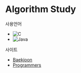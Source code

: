 # Algorithm Study

사용언어
- <img alt="C" src ="https://img.shields.io/badge/C-A8B9CC.svg?&style=plastic&logo=C&logoColor=white"/>
- <img alt="Java" src ="https://img.shields.io/badge/Java-007396?&style=plastic&logo=OpenJDK&logoColor=white"/>

사이트 
- [Baekjoon](https://www.acmicpc.net)
- [Programmers](https://programmers.co.kr)

